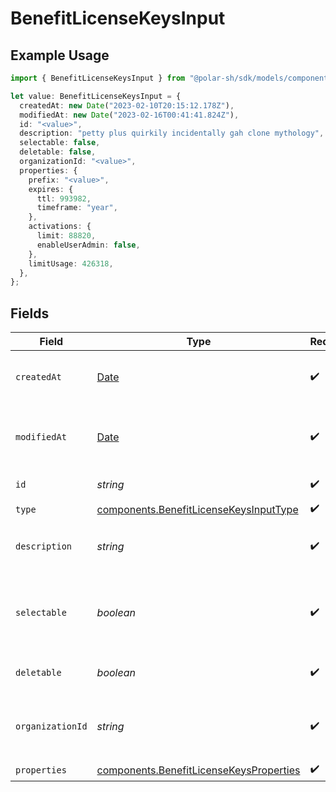 # BenefitLicenseKeysInput

## Example Usage

```typescript
import { BenefitLicenseKeysInput } from "@polar-sh/sdk/models/components";

let value: BenefitLicenseKeysInput = {
  createdAt: new Date("2023-02-10T20:15:12.178Z"),
  modifiedAt: new Date("2023-02-16T00:41:41.824Z"),
  id: "<value>",
  description: "petty plus quirkily incidentally gah clone mythology",
  selectable: false,
  deletable: false,
  organizationId: "<value>",
  properties: {
    prefix: "<value>",
    expires: {
      ttl: 993982,
      timeframe: "year",
    },
    activations: {
      limit: 88820,
      enableUserAdmin: false,
    },
    limitUsage: 426318,
  },
};
```

## Fields

| Field                                                                                              | Type                                                                                               | Required                                                                                           | Description                                                                                        |
| -------------------------------------------------------------------------------------------------- | -------------------------------------------------------------------------------------------------- | -------------------------------------------------------------------------------------------------- | -------------------------------------------------------------------------------------------------- |
| `createdAt`                                                                                        | [Date](https://developer.mozilla.org/en-US/docs/Web/JavaScript/Reference/Global_Objects/Date)      | :heavy_check_mark:                                                                                 | Creation timestamp of the object.                                                                  |
| `modifiedAt`                                                                                       | [Date](https://developer.mozilla.org/en-US/docs/Web/JavaScript/Reference/Global_Objects/Date)      | :heavy_check_mark:                                                                                 | Last modification timestamp of the object.                                                         |
| `id`                                                                                               | *string*                                                                                           | :heavy_check_mark:                                                                                 | The ID of the benefit.                                                                             |
| `type`                                                                                             | [components.BenefitLicenseKeysInputType](../../models/components/benefitlicensekeysinputtype.md)   | :heavy_check_mark:                                                                                 | N/A                                                                                                |
| `description`                                                                                      | *string*                                                                                           | :heavy_check_mark:                                                                                 | The description of the benefit.                                                                    |
| `selectable`                                                                                       | *boolean*                                                                                          | :heavy_check_mark:                                                                                 | Whether the benefit is selectable when creating a product.                                         |
| `deletable`                                                                                        | *boolean*                                                                                          | :heavy_check_mark:                                                                                 | Whether the benefit is deletable.                                                                  |
| `organizationId`                                                                                   | *string*                                                                                           | :heavy_check_mark:                                                                                 | The ID of the organization owning the benefit.                                                     |
| `properties`                                                                                       | [components.BenefitLicenseKeysProperties](../../models/components/benefitlicensekeysproperties.md) | :heavy_check_mark:                                                                                 | N/A                                                                                                |